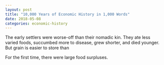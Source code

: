 ```yaml
---
layout: post
title: "10,000 Years of Economic History in 1,000 Words"
date: 2018-05-08 
categories: economic-history
---
```


The early settlers were worse-off than their nomadic kin. They ate less varied foods, succumbed more to disease, grew shorter, and died younger. But grain is easier to store than 

For the first time, there were large food surpluses.